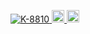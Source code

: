 <p align="left">
  <a href="https://github.com/K-8810/K-8810/">
    <img src="https://komarev.com/ghpvc/?username=K-8810" alt="K-8810" />
  </a>
  <a href="http://twitter.com/hayate_mine">
    <img height="20" src="https://img.shields.io/twitter/follow/hayate_mine?label=Twitter&logo=twitter&style=flat" />
  </a>
  <a href="https://github.com/K-8810">
    <img height="20" src="https://img.shields.io/github/followers/K-8810?label=follow&logo=github&style=flat" />
  </a>
</p>

